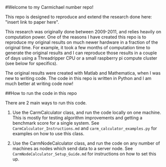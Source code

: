 #Welcome to my Carmichael number repo!

This repo is designed to reproduce and extend the research done here: "insert link to paper here".

This research was originally done between 2009-2011, and relies heavily on computation power. One of the reasons I have created this repo is to reproduce my original results on much newer hardware in a fraction of the original time. For example, it took a few months of computation time to generate the original results and I can reproduce those results in a couple of days using a Threadripper CPU or a small raspberry pi compute cluster (see below for specifics).

The original results were created with Matlab and Mathematica, when I was new to writing code. The code in this repo is written in Python and I am much better at writing code now!

##How to run the code in this repo

There are 2 main ways to run this code.

1) Use the CarmCalculator class, and run the code locally on one machine. This is mostly for testing algorithm improvements and getting a benchmark score for a single system. See `CarmCalculator_Instructions.md` and `carm_calculator_examples.py` for examples on how to use this class.

2) Use the CarmNodeCalculator class, and run the code on any number of machines as nodes which send data to a server node. See `CarmNodeCalculator_Setup_Guide.md` for instructions on how to set this up.
